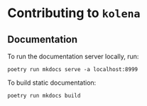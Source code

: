 # Contributing to `kolena`

## Documentation

To run the documentation server locally, run:

```
poetry run mkdocs serve -a localhost:8999
```

To build static documentation:

```
poetry run mkdocs build
```
